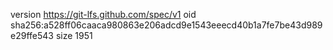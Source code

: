 version https://git-lfs.github.com/spec/v1
oid sha256:a528ff06caaca980863e206adcd9e1543eeecd40b1a7fe7be43d989e29ffe543
size 1951
